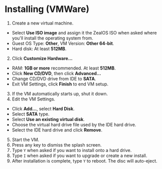 # Installing (VMWare)

1. Create a new virtual machine.
  * Select **Use ISO image** and assign it the ZealOS ISO when asked where you'll install the operating system from.
  * Guest OS Type: **Other**, VM Version: **Other 64-bit**.
  * Hard disk: At least **512MB**.
2. Click **Customize Hardware...**
  * RAM: **1GB or more** recommended. At least **512MB**.
  * Click **New CD/DVD**, then click **Advanced...**
  * Change CD/DVD drive from IDE to **SATA**.
  * Exit VM Settings, click **Finish** to end VM setup.
3. If the VM automatically starts up, shut it down.
4. Edit the VM Settings.
  * Click **Add...**, select **Hard Disk**.
  * Select **SATA** type.
  * Select **Use an existing virtual disk**.
  * Choose the virtual hard drive file used by the IDE hard drive.
  * Select the IDE hard drive and click **Remove**.
5. Start the VM.
6. Press any key to dismiss the splash screen.
7. Type `Y` when asked if you want to install onto a hard drive.
8. Type `I` when asked if you want to upgrade or create a new install.
9. After installation is complete, type `Y` to reboot. The disc will auto-eject.
